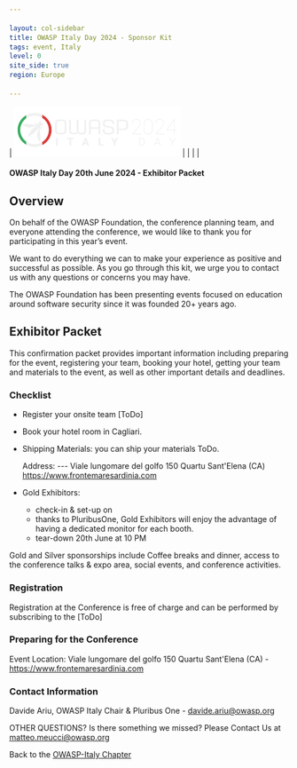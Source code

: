 ```yaml
---

layout: col-sidebar
title: OWASP Italy Day 2024 - Sponsor Kit
tags: event, Italy
level: 0
site_side: true
region: Europe

---
```


| <img src="https://github.com/OWASP/www-chapter-italy/blob/master/assets/images/logo.png" width=300/> |
|  |  |


#### OWASP Italy Day 20th June 2024 - Exhibitor Packet 

## Overview 
On behalf of the OWASP Foundation, the conference planning team, and everyone attending the conference, we would like to thank you for participating in this year’s event.

We want to do everything we can to make your experience as positive and successful as possible. As you go through this kit, we urge you to contact us with any questions or concerns you may have.

The OWASP Foundation has been presenting events focused on education around software security since it was founded 20+ years ago.


## Exhibitor Packet 
This confirmation packet provides important information including preparing for the event, registering your team, booking your hotel, getting your team and materials to the event, as well as other important details and deadlines.

### Checklist

- Register your onsite team [ToDo]
- Book your hotel room in Cagliari.

- Shipping Materials: you can ship your materials ToDo.

  Address: ---
  Viale lungomare del golfo 150 Quartu Sant'Elena (CA) https://www.frontemaresardinia.com
  
- Gold Exhibitors:
  - check-in & set-up on 
  - thanks to PluribusOne, Gold Exhibitors will enjoy the advantage of having a dedicated monitor for each booth.
  - tear-down 20th June at 10 PM


Gold and Silver sponsorships include Coffee breaks and dinner, access to the conference talks & expo area, social events, and conference activities.

### Registration

Registration at the Conference is free of charge and can be performed by subscribing to the [ToDo]

### Preparing for the Conference
Event Location: Viale lungomare del golfo 150 Quartu Sant'Elena (CA) - https://www.frontemaresardinia.com

### Contact Information

Davide Ariu, OWASP Italy Chair & Pluribus One - davide.ariu@owasp.org

OTHER QUESTIONS?
Is there something we missed? Please Contact Us at matteo.meucci@owasp.org


Back to the [OWASP-Italy Chapter](https://owasp.org/www-chapter-italy)
